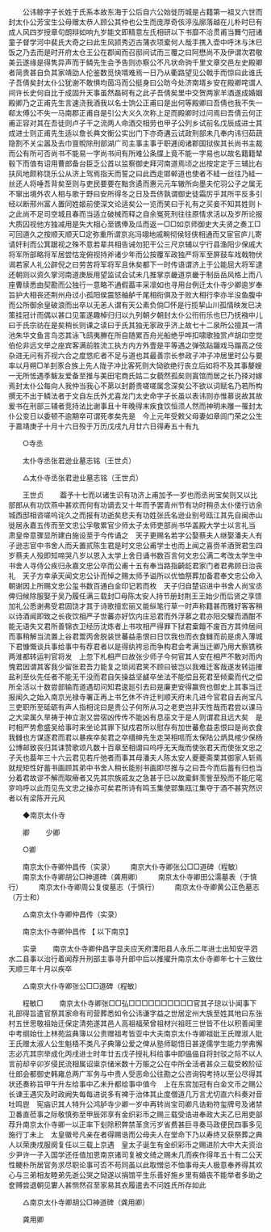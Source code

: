 <!-- { "loadSidebar": true } -->
　　公讳鲸字子长姓于氏系本故东海于公后自六公始徙历城是占籍第一祖又六世而封太仆公芳宝生公母赠太恭人顾公其仲也公生而庞厚奇侅渟泓廓落越在儿朴时巳有成人风四岁授章句朗辩如响九岁能文即精意左氏相研以下书靡不洽贯甫当舞勺冠诸童子督学河中裴氏大奇之曰此生风颕秀迈古蒲衣项槖何人哉手携入壶中呼沐与沐巳饭之乃去而是时开府太仓王公在郡闻而召邸间试而三覆之曰阿懋尚不及伊谓次君敬美云遂缘是得隽异声而于鳞先生会予告则亦察公不凡状命驹千里文章交邑左史殿卿者简贵甚自负其家靖劭人伦鉴数觅快壻难焉一日乃从衢路望见公戟手而惊曰此谁氏子吾倩矣封太仆公犹谢不敢惧均茵冯而公挺身曰公昉今处济南壻乡安在殿卿咤谓人间许长史何自比于成固升天事虽然磊砢有之此子吾倩矣里中交贺两家羊酒遂成婚姻殿卿乃之正甫先生言速浇我酒我以名士饷公正甫曰是出何等殿卿曰吾倩也我不失一郗太傅公不失一马南郡正甫自是引公大义久次称上足而殿卿时过问焉曰吾倩云何正甫正容对其在吾徒则卢子干之流两人命酒交相劳也甲子公列乡试前名戊辰成进士其成进士则正甫先生适以詹长典文衡公实出门下亦奇遘云试政刑部未几奉内讳归茹蔬隐割不关尘嚣及去巾亶帨除刑部湖广司主事主事于职逓阅诸郡国狱俟其长尚书主裁而公有所可否尚书不能易一字尚书间有所难公条牒上竟不能一字易也以故名籍籍辇毂下而值有诏用曹郎备台臣乏公首以监察御史拜河南道焉顷之出按定定于三辅比右扶风地颇称饶乐公从济上驾焉指天而誓之曰此西走邯郸道也使者不絓一丝往乃絓一丝还人将唾吾背矣至则与吏民要要在黜贪遹而惠元元车辙所向墨夫佗羽公子之属无不窜出境外农人相与歌于野曰安所得冬之日及吾侪孰谓御史徒霜厉乎其所平反多引经以断邢州富人置同姓姬前使深文论适矣公一览而笑曰于礼有之买妾不知其姓则卜之此尚不足司空城且春而当适立破械而释之自余冤死刑往往原情求活以及岁所论报大质囚视他方独减用是失大相心至镌俸及瓜而返一□□如京师御史大夫贤之奏工□可回道久之按顺天顺天□定弥重所谓京兆冯翊地戚畹彻侯轻侠相通而又宦官庐儿寄请奸利而公箕踞视之殊不意若辈共相告诫勿犯干公三尺京辅以宁行县渔阳少保戚大将军所部略将军居尝怙宠俯视持斧诸少年而公按覆军政独严将军至屏鼓车戏戟物伏谒若家人礼公辟倪之曰劳苦将军将军且休矣都下一时传语谓济上于公能屈大将军逮还朝则以资久掌河南道庚辰用望监试会试未几推掌京畿道京畿于制岳岳风格上而八座曹牍悉由契勘而公独行一意略不通假葢丰采凛如也寻用台例迁太仆寺少卿逾岁奉旨护大相丧还荆州舟过小孤阳侯震怒舳舻千尾相衔俱及于败大相行李亦半没鱼腹中而公所御余皇破浪而出卒以无恙人谓有天公素负倘□怀是行揽挈山川孤情映发巳决策挂冠计而偶以甚口见罣遂趣棹归归以九列朝夕朝封太仆公衎衎乐也巳乃抚襁中儿曰于氏宗祊在是矣稍长则课之读曰于氏其独无家政乎济上故七十二泉所公擅其一清池朱华文鱼言鸟恣其泳飞鸱夷幐在所自随累百舟光船绝乎哗扣啸歌独赏卢胡卬空觉伯伦非远文举之座宾客满前胜流工执方内方外壹是平等遇之弹弦跕躧戏马蹋高之伎杂进无问有芥视六合之度悠疕者不足与道也其最善宗长参政子冲子冲居里时公与要率以月朔□羊刲豕合族上先人陇子冲比客死则大恸欲绝行丧立后如将不及其事嫠嫂一无所恡遇季鲅友爱备至推与美田宅商氏姑二女藐然孤矣则寘馆而居之长乃择对嫁焉封太仆公每向人我仲当我心不苐以封爵贵嗟嗟属念深矣公不欲以词赋名乃若所构撰无不出于鳞法者于文自左氏外尤喜龙门太史命字子长虽以表讳则亦惟慕说故其故爰书在刑部三辅者竞持法比谢事且十年晚得末疾食饮恒须人然而神明未雕一罹封太仆公变日以委顿不逾期卒可谓死孝矣先是　今上元年受敕父母妻如章闾门荣之公生于嘉靖庚子十月十六日殁于万历戊戌九月廿六日得寿五十有九 

　　○寺丞 

　　太仆寺丞张君逊业墓志铭（王世贞） 

　　△太仆寺丞张君逊业墓志铭（王世贞） 

　　王世贞 
　　葢予十七而以诸生识有功济上甫加予一岁也而丞尚宝矣则又以比部郎从有功饮燕中甚欢而何有功谪去又十年而予罢青州节有功时稍丞太仆偻行访余城西邸相咨嗟呜诧久之而报有功逝矣悲夫有功姓张氏名逊业别号瓯江其先自闽赤山徙居永嘉五传而至文忠公孚敬累官少师太子太师吏部尚书华盖殿大学士以言礼当　肃皇帝意骤显所建白施设至于今传诵之　天子更赐名若字公娶蔡夫人继娶潘夫人有子逊志官中书舍人而夭置贰陈生君是时文忠公甫学士也而上闻之喜赍羊酒贺君生四岁蔡夫人殁即知啼哭八岁以恩入太学上舍日诵书数百言何文忠公满二考改太学生中书舍人寻侍公疾归永嘉文忠公卒而公甫十五有奉当路指齮龁君家门者君弗顾日治丧礼　天子方幸承天闻文忠公讣而悼之赐太师予谥所以优恤祭葬加备君奉文忠公命入朝谢因上所赐文忠公玺书数百通白金印记若而枚　天子归自楚诏进中书舍人尚宝丞俾归候除服娶于吴乃履任满三载封□母陈太安人持节册封荆王王始少而后贤之享馈加礼公悉谢弗受君固饶才其于诗歌擅宏丽又能纵笔行草一时声称籍甚而雅好客客稍以诗酒闻即致之长夜饮相严子世蕃亦好饮内庄忌君而外浮慕之君亦阳交驩而酒酣不能无语失又君所善锦衣卫经历沈炼者上书攻相严得罪下狱君槖饘不废百方其帅居间而事稍解当流置上谷君鬻丙舍脱装世蕃益恚恨曰日饮我也而衣食雠而前是虏入薄城下君慷慨谈兵事给事中有荐君者以是得纨袴忌而争构君会考满当迁卿乃用大察镌秩两淮都转运判官将发　上忽下札相严曰故张少师子今何官其人安在相严不敢对而内愧君因谓其客我少留张君吾力能复之琐闼君笑不顾曰彼岂以我难迁客哉遂发转运搉盐利至伙先任者不能无干没而君自矢操益坚鹾卒坐法不能偿且死君至倾槖而代之偿所全活以十数尝部输而道遇刧问知君逡廵引去曰是廉吏安得赢赀也御史上其事当迁报闻久之始入南京光禄寺署正再上书乞休不许迁判顺天府未几进今官君自去尚宝凡三吏职所至砥砺有声人指相诧曰是贵公子何所从习之老吏岂非天性哉而君尝以课马之大梁属久旱祷于神立澍又尝宿凶传传不能凶有息巫文于是人则谓君且远大矣　是时相严势愈盛吴给事时来坐论其罪下狱戍君所以慰存有加世蕃愈益恚恨曰是尚衣食我雠也方谋逐君而君以暴疾卒矣君之卒缙绅先生走哭相唁而太保陆公炳具棺少保杨公博邮致丧归其诔赞歌颂凡数十百章至相谓曰呜呼无天哉而使张君天而使张文忠之子夭也葢年三十六云君见若斤弛者而事其母潘夫人陈太安人夔夔斋栗其御家人斩焉就规矩性好蓄书画顾其弟中书舍人稍长能别书画即尽推与之曰吾今而后蓄有归也当分着君故谬不解而取瘠者又先其宗族戚友之急甚于巳以故槖鲜羡訾至殁而不能庀窀穸呜呼以此而见先文忠之操亦可矣君所诗有鸣玉集使郢集瓯江集夺于酒不甚究然识者以有梁陈开元风 

　　◆南京太仆寺 

　　卿 
　　少卿 

　　○卿 

　　南京太仆寺卿仲昌传（实录） 
　　南京大仆寺卿张公□□道碑（程敏） 
　　南京太仆寺卿胡公□神道碑（龚用卿） 
　　南京太仆寺卿田公濡墓表（于慎行） 
　　南京太仆寺卿周公复俊墓志（于慎行） 
　　南京太仆寺卿黄公正色墓志（万士和） 

　　△南京太仆寺卿仲昌传（实录） 

　　南京太仆寺卿仲昌传 【 以下南京】 

　　实录 
　　南京太仆寺卿仲昌字显夫应天府溧阳县人永乐二年进士出知安平泗水二县事以治行着闻荐升刑部主事寻升郎中后以推擢升南京太仆寺卿年七十三致仕天顺三年十月以疾卒 

　　△南京大仆寺卿张公□□道碑（程敏） 

　　程敏□ 
　　南京太仆寺卿张□□弘□□□□□□□□□□官其子琼以讣闻事下礼部得旨遣官祭其家命有司营葬悉如令公讳谦字益之世居定州大族至姓其地曰东张村五世思敬祖始迁保定清苑遂其邑人高祖福荣曾祖材兴祖旺三世皆不仕以积善闻里中考纲始仕上林苑监典簿以公贵赠祖考皆亚中大夫南京太仆寺卿祖妣王氏赠淑人妣王氏赠太淑人公生魁梧不类凡子典簿公爱之俾从塾师聪悟日甚遂儒学生能力学弗懈志必亢其宗举成化丙戌进士时年廿五戊子授礼科给事中即偘偘自将封驳之际不以人言前却辛卯岁侵民流相属诏粜京储米数十万赈之公在中所全活者甚众三载受敕阶征仕郎会都御史韩雍总两广军务与中贵人受恶命公往勘之公咨询钩考持以至公尽得其状还奏称旨甲午升左给事中乙未升都给事中值今　上在东宫加冠有白金文币之赐公长谏王遇灾及时政阙失每每进说多有裨于治体其止度僧道几万言尤切直六科奏对音吐鸣鬯　宪庙识其人特升公鸿胪寺少卿一岁中再转尚宝司卿凡诰勑符玺牌号及诸禁卫番直莅事之际敬慎弥至甲辰郊享有金织彩币之赐三载受诰进奉政大夫乙巳用吏部荐升南京太仆寺卿一以正率下刬除积弊禁革贪污岁省费甚巨寻奏马政便民四事多见施行丁未上　太皇徽号凡亲在者得赐诰而公母夫人在堂命下乃以寿终又获祭葬之典人以荣庚戌服阕复任以三载上京遇　皇太子诞生有金织彩币之赐进阶大中大夫资治少尹许一子入国学还任值加恩南京诸司复被文绮之赐未几而疾作得年五十有二公天性鲠朴所居官务求尽职论事可否不苟同虽以此取憎忌不恤事母夫人极意奉养得其欢心与三弟相友睦弟先逝公哭之恸遂以捐馆平生乐善好施乡里有婚丧不能举者多助之奁赙尝退朝见寠人甚恻然召至家易其衣履遣去不问姓氏所存如此 

　　△南京太仆寺卿胡公□神道碑（龚用卿） 

　　龚用卿 

